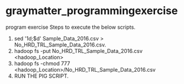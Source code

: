 # graymatter_programmingexercise
program exercise
Steps to execute the below scripts.
1. sed '1d;$d' Sample_Data_2016.csv > No_HRD_TRL_Sample_Data_2016.csv.
2. hadoop fs -put No_HRD_TRL_Sample_Data_2016.csv <hadoop_Location>
3. hadoop fs -chmod 777 <hadoop_Location>/No_HRD_TRL_Sample_Data_2016.csv
4. RUN THE PIG SCRIPT.
